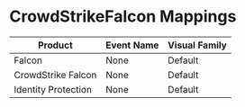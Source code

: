 # CrowdStrikeFalcon Mappings
|Product|Event Name|Visual Family|
|-------|----------|-------------|
|Falcon|None|Default|
|CrowdStrike Falcon|None|Default|
|Identity Protection|None|Default|

